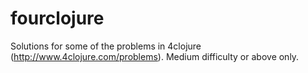 # fourclojure

Solutions for some of the problems in 4clojure (http://www.4clojure.com/problems).
Medium difficulty or above only.
